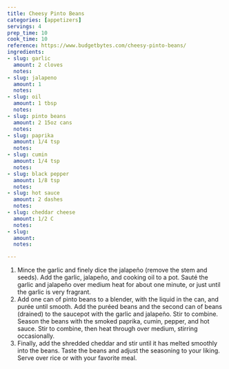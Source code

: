 ```yaml
---
title: Cheesy Pinto Beans
categories: [appetizers]
servings: 4
prep_time: 10
cook_time: 10
reference: https://www.budgetbytes.com/cheesy-pinto-beans/
ingredients:
- slug: garlic
  amount: 2 cloves
  notes:
- slug: jalapeno
  amount: 1
  notes:
- slug: oil
  amount: 1 tbsp
  notes:
- slug: pinto beans
  amount: 2 15oz cans
  notes:
- slug: paprika
  amount: 1/4 tsp
  notes:
- slug: cumin
  amount: 1/4 tsp
  notes:
- slug: black pepper
  amount: 1/8 tsp
  notes:
- slug: hot sauce
  amount: 2 dashes
  notes:
- slug: cheddar cheese
  amount: 1/2 C
  notes:
- slug:
  amount:
  notes:

---
```


1. Mince the garlic and finely dice the jalapeño (remove the stem and seeds). Add the garlic, jalapeño, and cooking oil to a pot. Sauté the garlic and jalapeño over medium heat for about one minute, or just until the garlic is very fragrant.
2. Add one can of pinto beans to a blender, with the liquid in the can, and purée until smooth. Add the puréed beans and the second can of beans (drained) to the saucepot with the garlic and jalapeño. Stir to combine. Season the beans with the smoked paprika, cumin, pepper, and hot sauce. Stir to combine, then heat through over medium, stirring occasionally.
3. Finally, add the shredded cheddar and stir until it has melted smoothly into the beans. Taste the beans and adjust the seasoning to your liking. Serve over rice or with your favorite meal.